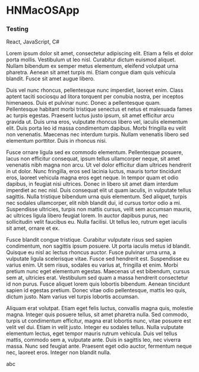 # HNMacOSApp

### Testing
React, JavaScript, C#

Lorem ipsum dolor sit amet, consectetur adipiscing elit. Etiam a felis et dolor porta mollis. Vestibulum ut leo nisl. Curabitur dictum euismod aliquet. Nullam bibendum ex semper metus elementum, eleifend volutpat urna pharetra. Aenean sit amet turpis mi. Etiam congue diam quis vehicula blandit. Fusce sit amet augue libero.

Duis vel nunc rhoncus, pellentesque nunc imperdiet, laoreet enim. Class aptent taciti sociosqu ad litora torquent per conubia nostra, per inceptos himenaeos. Duis et pulvinar nunc. Donec a pellentesque quam. Pellentesque habitant morbi tristique senectus et netus et malesuada fames ac turpis egestas. Praesent luctus justo ipsum, sit amet efficitur arcu gravida ut. Duis urna eros, vulputate rhoncus libero vel, iaculis elementum elit. Duis porta leo id massa condimentum dapibus. Morbi fringilla eu velit non venenatis. Maecenas nec interdum turpis. Nullam venenatis libero sed elementum porttitor. Duis in rhoncus nisi.

Fusce ornare ligula sed ex commodo elementum. Pellentesque posuere, lacus non efficitur consequat, ipsum tellus ullamcorper neque, sit amet venenatis nibh magna non arcu. Ut vel dolor efficitur diam ultrices hendrerit in ut dolor. Nunc fringilla, eros sed lacinia luctus, mauris tortor tincidunt eros, laoreet vehicula magna eros eget neque. In tempor quam et odio dapibus, in feugiat nisi ultrices. Donec in libero sit amet diam interdum imperdiet ac nec nisl. Duis consequat elit ut quam iaculis, in vulputate tellus sagittis. Nulla tristique bibendum urna quis elementum. Sed aliquet, turpis nec sodales ullamcorper, elit nibh blandit dui, id cursus tortor odio a mi. Suspendisse ultricies, turpis non mattis cursus, velit sem accumsan mauris, ac ultrices ligula libero feugiat lorem. In auctor dapibus purus, nec sollicitudin velit faucibus eu. Nulla facilisi. Ut tellus leo, rutrum eget iaculis sit amet, ornare et ex.

Fusce blandit congue tristique. Curabitur vulputate risus sed sapien condimentum, non sagittis ipsum posuere. Ut porta iaculis metus id blandit. Quisque eu nisl ac lectus rhoncus auctor. Fusce pulvinar urna urna, a vulputate ligula scelerisque vitae. Fusce sed hendrerit est. Suspendisse eu varius enim. Ut sem risus, sodales eu varius at, fringilla et enim. Morbi pretium nunc eget elementum egestas. Maecenas ut est bibendum, cursus sem at, ultricies erat. Vestibulum sed quam a massa hendrerit consectetur id non purus. Fusce aliquet lorem quis lobortis bibendum. Aenean tincidunt sapien id egestas pretium. Donec vitae odio pellentesque, mattis leo quis, dictum justo. Nam varius vel turpis lobortis accumsan.

Aliquam erat volutpat. Etiam eget felis luctus, convallis magna quis, molestie magna. Integer quis posuere tellus, sit amet pharetra nulla. Sed commodo, turpis ut condimentum efficitur, magna erat lobortis nunc, vitae posuere est velit vel dui. Etiam in velit justo. Integer eu sodales tellus. Nulla vulputate elementum lectus, eget tempor mauris rutrum vehicula. Duis vel tellus mattis, commodo sem a, vulputate ante. Duis in sagittis leo, nec viverra massa. Nunc sed feugiat ante. Praesent eget odio auctor, fermentum neque nec, laoreet eros. Integer non blandit nulla.

abc
